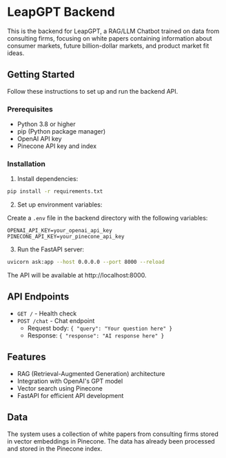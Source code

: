 # LeapGPT Backend

This is the backend for LeapGPT, a RAG/LLM Chatbot trained on data from consulting firms, focusing on white papers containing information about consumer markets, future billion-dollar markets, and product market fit ideas.

## Getting Started

Follow these instructions to set up and run the backend API.

### Prerequisites

- Python 3.8 or higher
- pip (Python package manager)
- OpenAI API key
- Pinecone API key and index

### Installation

1. Install dependencies:

```bash
pip install -r requirements.txt
```

2. Set up environment variables:

Create a `.env` file in the backend directory with the following variables:

```
OPENAI_API_KEY=your_openai_api_key
PINECONE_API_KEY=your_pinecone_api_key
```

3. Run the FastAPI server:

```bash
uvicorn ask:app --host 0.0.0.0 --port 8000 --reload
```

The API will be available at http://localhost:8000.

## API Endpoints

- `GET /` - Health check
- `POST /chat` - Chat endpoint
  - Request body: `{ "query": "Your question here" }`
  - Response: `{ "response": "AI response here" }`

## Features

- RAG (Retrieval-Augmented Generation) architecture
- Integration with OpenAI's GPT model
- Vector search using Pinecone
- FastAPI for efficient API development

## Data

The system uses a collection of white papers from consulting firms stored in vector embeddings in Pinecone. The data has already been processed and stored in the Pinecone index. 